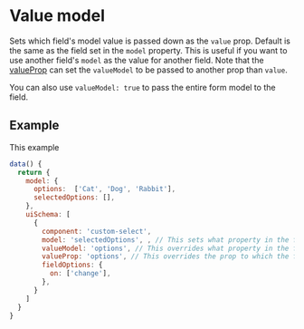 # Value model

Sets which field's model value is passed down as the `value` prop. Default is the same as the field set in the `model` property.
This is useful if you want to use another field's `model` as the value for another field. Note that the [valueProp](./value-prop.md) can set the `valueModel` to be passed to another prop than `value`.

You can also use `valueModel: true` to pass the entire form model to the field.

## Example

This example

```js
data() {
  return {
    model: {
      options:  ['Cat', 'Dog', 'Rabbit'],
      selectedOptions: [],
    },
    uiSchema: [
      {
        component: 'custom-select',
        model: 'selectedOptions', , // This sets what property in the form model is passed to this component's 'value' prop and by default this property is the one which will be updated when the 'change' event is emitted
        valueModel: 'options', // This overrides what property in the form model will be passed to this component, the default is to pass it to the 'value' prop
        valueProp: 'options', // This overrides the prop to which the field's model will be passed and sets it to 'options', this prop will receive the value of 'valueModel' if it is set, or else it will receive the normal 'model' value
        fieldOptions: {
          on: ['change'],
        },
      }
    ]
  }
}
```
